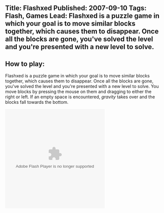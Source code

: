 Title: Flashxed
Published: 2007-09-10
Tags: Flash, Games
Lead: Flashxed is a puzzle game in which your goal is to move similar blocks together, which causes them to disappear. Once all the blocks are gone, you've solved the level and you're presented with a new level to solve.
---
## How to play:

Flashxed is a puzzle game in which your goal is to move similar blocks together, which causes them to disappear. Once all the blocks are gone, you've solved the level and you're presented with a new level to solve. You move blocks by pressing the mouse on them and dragging to either the right or left. If an empty space is encountered, *gravity* takes over and the blocks fall towards the bottom.

<object type="application/x-shockwave-flash" data="/assets/flash/flashxed.swf" width="320" height="320" class="block-center">
	<param name="movie" value="/assets/flash/flashxed.swf" />
	<param name="quality" value="high" />
	<param name="bgcolor" value="#000000" />
	<param name="menu" value="false" />
</object>
